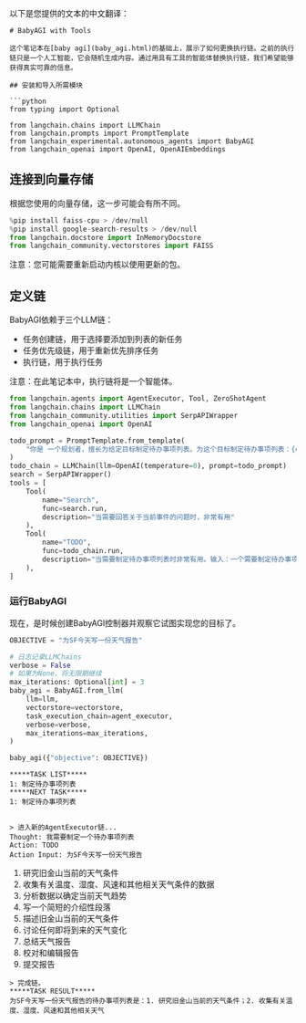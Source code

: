 以下是您提供的文本的中文翻译：

```
# BabyAGI with Tools

这个笔记本在[baby agi](baby_agi.html)的基础上，展示了如何更换执行链。之前的执行链只是一个人工智能，它会随机生成内容。通过用具有工具的智能体替换执行链，我们希望能够获得真实可靠的信息。

## 安装和导入所需模块

```python
from typing import Optional

from langchain.chains import LLMChain
from langchain.prompts import PromptTemplate
from langchain_experimental.autonomous_agents import BabyAGI
from langchain_openai import OpenAI, OpenAIEmbeddings
```

## 连接到向量存储

根据您使用的向量存储，这一步可能会有所不同。

```python
%pip install faiss-cpu > /dev/null
%pip install google-search-results > /dev/null
from langchain.docstore import InMemoryDocstore
from langchain_community.vectorstores import FAISS
```

注意：您可能需要重新启动内核以使用更新的包。

## 定义链

BabyAGI依赖于三个LLM链：
- 任务创建链，用于选择要添加到列表的新任务
- 任务优先级链，用于重新优先排序任务
- 执行链，用于执行任务

注意：在此笔记本中，执行链将是一个智能体。

```python
from langchain.agents import AgentExecutor, Tool, ZeroShotAgent
from langchain.chains import LLMChain
from langchain_community.utilities import SerpAPIWrapper
from langchain_openai import OpenAI

todo_prompt = PromptTemplate.from_template(
    "你是 一个规划者，擅长为给定目标制定待办事项列表。为这个目标制定待办事项列表：{objective}"
)
todo_chain = LLMChain(llm=OpenAI(temperature=0), prompt=todo_prompt)
search = SerpAPIWrapper()
tools = [
    Tool(
        name="Search",
        func=search.run,
        description="当需要回答关于当前事件的问题时，非常有用"
    ),
    Tool(
        name="TODO",
        func=todo_chain.run,
        description="当需要制定待办事项列表时非常有用。输入：一个需要制定待办事项列表的目标。输出：该目标的待办事项列表。请清楚地说明目标是什么！"
    ),
]

```

### 运行BabyAGI

现在，是时候创建BabyAGI控制器并观察它试图实现您的目标了。

```python
OBJECTIVE = "为SF今天写一份天气报告"
```

```python
# 日志记录LLMChains
verbose = False
# 如果为None，将无限期继续
max_iterations: Optional[int] = 3
baby_agi = BabyAGI.from_llm(
    llm=llm,
    vectorstore=vectorstore,
    task_execution_chain=agent_executor,
    verbose=verbose,
    max_iterations=max_iterations,
)
```

```python
baby_agi({"objective": OBJECTIVE})
```

```
*****TASK LIST*****
1: 制定待办事项列表
*****NEXT TASK*****
1: 制定待办事项列表


> 进入新的AgentExecutor链...
Thought: 我需要制定一个待办事项列表
Action: TODO
Action Input: 为SF今天写一份天气报告
```

1. 研究旧金山当前的天气条件
2. 收集有关温度、湿度、风速和其他相关天气条件的数据
3. 分析数据以确定当前天气趋势
4. 写一个简短的介绍性段落
5. 描述旧金山当前的天气条件
6. 讨论任何即将到来的天气变化
7. 总结天气报告
8. 校对和编辑报告
9. 提交报告

```
> 完成链。
*****TASK RESULT*****
为SF今天写一份天气报告的待办事项列表是：1. 研究旧金山当前的天气条件；2. 收集有关温度、湿度、风速和其他相关天气